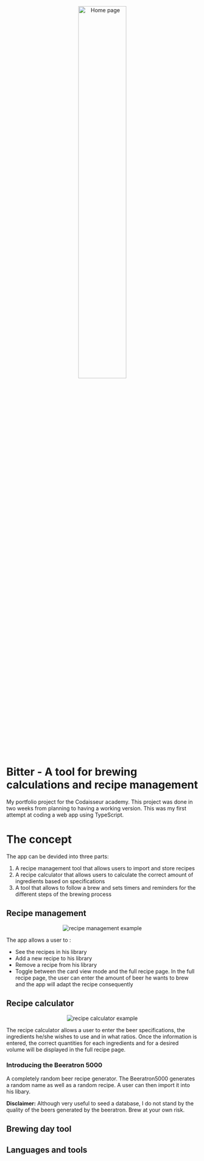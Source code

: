 <p align="center">
  <img src="src/images/bitter-homepage.png" width="50%" title="Home page">
</p>

# Bitter - A tool for brewing calculations and recipe management

My portfolio project for the Codaisseur academy. This project was done in two weeks from planning to having a working version. This was my first attempt at coding a web app using TypeScript.

# The concept

The app can be devided into three parts:

1. A recipe management tool that allows users to import and store recipes
1. A recipe calculator that allows users to calculate the correct amount of ingredients based on specifications
1. A tool that allows to follow a brew and sets timers and reminders for the different steps of the brewing process

## Recipe management

<p align="center">
  <img src="src/images/recipe-management.gif"  title="recipe management example">
</p>
The app allows a user to :

- See the recipes in his library
- Add a new recipe to his library
- Remove a recipe from his library
- Toggle between the card view mode and the full recipe page. In the full recipe page, the user can enter the amount of beer he wants to brew and the app will adapt the recipe consequently

## Recipe calculator

<p align="center">
  <img src="src/images/recipe-calculator.gif"  title="recipe calculator example">
</p>
The recipe calculator allows a user to enter the beer specifications, the ingredients he/she wishes to use and in what ratios. Once the information is entered, the correct quantities for each ingredients and for a desired volume will be displayed in the full recipe page.

### Introducing the Beeratron 5000

A completely random beer recipe generator. The Beeratron5000 generates a random name as well as a random recipe. A user can then import it into his libary.

<b> Disclaimer:</b> Although very useful to seed a database, I do not stand by the quality of the beers generated by the beeratron. Brew at your own risk.

## Brewing day tool

## Languages and tools
